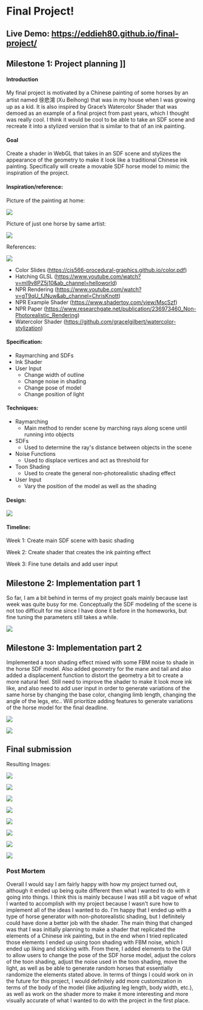 # Final Project!

## Live Demo:  https://eddieh80.github.io/final-project/

## Milestone 1: Project planning ]]

#### Introduction

My final project is motivated by a Chinese painting of some horses by an artist named 徐悲鴻 (Xu Beihong) that was in my house when I was growing up as a kid. It is also inspired by Grace’s Watercolor Shader that was demoed as an example of a final project from past years, which I thought was really cool. I think it would be cool to be able to take an SDF scene and recreate it into a stylized version that is similar to that of an ink painting.

#### Goal

Create a shader in WebGL that takes in an SDF scene and stylizes the appearance of the geometry to make it look like a traditional Chinese ink painting. Specifically will create a movable SDF horse model to mimic the inspiration of the project.

#### Inspiration/reference:

Picture of the painting at home:

![](Horse.png)

Picture of just one horse by same artist:

![](OneHorse.png)

References:

![](Example1.png)

- Color Slides (https://cis566-procedural-graphics.github.io/color.pdf)
- Hatching GLSL (https://www.youtube.com/watch?v=ml9v8PZ5j10&ab_channel=helloworld)
- NPR Rendering (https://www.youtube.com/watch?v=gT9qU_fJNuw&ab_channel=ChrisKnott)
- NPR Example Shader (https://www.shadertoy.com/view/MscSzf)
- NPR Paper (https://www.researchgate.net/publication/236973460_Non-Photorealistic_Rendering)
- Watercolor Shader (https://github.com/gracelgilbert/watercolor-stylization)


#### Specification:
- Raymarching and SDFs
- Ink Shader
- User Input
  - Change width of outline
  - Change noise in shading
  - Change pose of model
  - Change position of light

#### Techniques:
- Raymarching
  - Main method to render scene by marching rays along scene until running into objects
- SDFs
  - Used to determine the ray's distance between objects in the scene
- Noise Functions
  - Used to displace vertices and act as threshold for 
- Toon Shading
  - Used to create the general non-photorealistic shading effect
- User Input
  - Vary the position of the model as well as the shading

#### Design:
![](FlowChart.png)

#### Timeline:
Week 1: Create main SDF scene with basic shading

Week 2: Create shader that creates the ink painting effect

Week 3: Fine tune details and add user input

## Milestone 2: Implementation part 1

So far, I am a bit behind in terms of my project goals mainly because last week was quite busy for me. Conceptually the SDF modeling of the scene is not too difficult for me since I have done it before in the homeworks, but fine tuning the parameters still takes a while.

![](Milestone2.1.png)

## Milestone 3: Implementation part 2

Implemented a toon shading effect mixed with some FBM noise to shade in the horse SDF model. Also added geometry for the mane and tail and also added a displacement function to distort the geometry a bit to create a more natural feel. Still need to improve the shader to make it look more ink like, and also need to add user input in order to generate variations of the same horse by changing the base color, changing limb length, changing the angle of the legs, etc.. Will prioritize adding features to generate variations of the horse model for the final deadline.

![](Milestone3.1.png)

![](Milestone3.2.png)

## Final submission

Resulting Images:

![](GUI.png)

![](Horse1.png)

![](Horse2.png)

![](Horse3.png)

![](Horse4.png)

![](Horse5.png)

![](Horse6.png)

![](Horse7.png)

### Post Mortem

Overall I would say I am fairly happy with how my project turned out, although it ended up being quite different then what I wanted to do with it going into things. I think this is mainly because I was still a bit vague of what I wanted to accomplish with my project because I wasn't sure how to implement all of the 
ideas I wanted to do. I'm happy that I ended up with a type of horse generator with non-photorealistic shading, but I definitely could have done a better job with the shader. The main thing that changed was that I was initially planning to make a shader that replicated the elements of a Chinese ink painting, but in the end when I tried replicated those elements I ended up using toon shading with FBM noise, which I ended up liking and sticking with. From there, I added 
elements to the GUI to allow users to change the pose of the SDF horse model, adjust the colors of the toon shading, adjust the noise used in the toon shading, move the light, as well as be able to generate random horses that essentially randomize the elements stated above. In terms of things I could work on in the future for this project, I would definitely add more customization in terms of the body of the model (like adjusting leg length, body width, etc.), as well as work on the shader more to make it more interesting and more visually accurate of what I wanted to do with the project in the first place.
